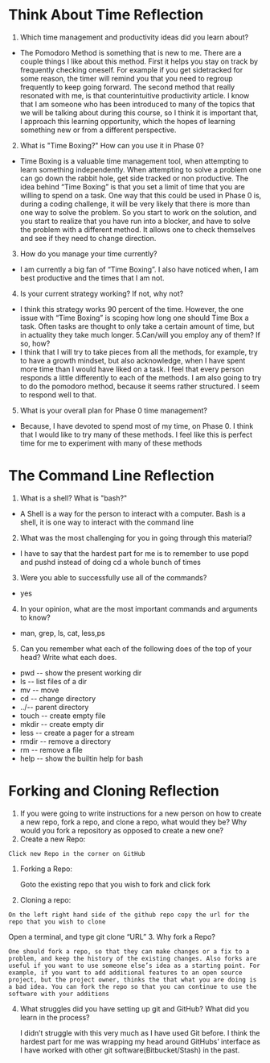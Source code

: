 # Think About Time Reflection
1. Which time management and productivity ideas did you learn about?
  * The Pomodoro Method is something that is new to me. There are a couple things I like about this method. First it helps you stay on track by frequently checking oneself. For example if you get sidetracked for some reason, the timer will remind you that you need to regroup frequently to keep going forward. The second method that really resonated with me, is that counterintuitive productivity article. I know that I am someone who has been introduced to many of the topics that we will be talking about during this course, so I think it is important that, I approach this learning opportunity, which the hopes of learning something new or from a different perspective.
2. What is "Time Boxing?" How can you use it in Phase 0?
  * Time Boxing is a valuable time management tool, when attempting to learn something independently. When attempting to solve a problem one can go down the rabbit hole, get side tracked or non productive. The idea behind “Time Boxing” is that you set a limit of time that you are willing to spend on a task. One way that this could be used in Phase 0 is, during a coding challenge, it will be very likely that there is more than one way to solve the problem. So you start to work on the solution, and you start to realize that you have run into a blocker, and have to solve the problem with a different method. It allows one to check themselves and see if they need to change direction.
3. How do you manage your time currently?
  * I am currently a big fan of “Time Boxing”. I also have noticed when, I am best productive and the times that I am not.
4. Is your current strategy working? If not, why not?
  * I think this strategy works 90 percent of the time. However, the one issue with “Time Boxing” is scoping how long one should Time Box a task. Often tasks are thought to only take a certain amount of time, but in actuality they take much longer.
5.Can/will you employ any of them? If so, how?
  * I think that I will try to take pieces from all the methods, for example, try to have a growth mindset, but also acknowledge, when I have spent more time than I would have liked on a task. I feel that every person responds a little differently to each of the methods. I am also going to try to do the pomodoro method, because it seems rather structured. I seem to respond well to that.
5. What is your overall plan for Phase 0 time management?
  * Because, I have devoted to spend most of my time, on Phase 0. I think that I would like to try many of these methods. I feel like this is perfect time for me to experiment with many of these methods

# The Command Line Reflection
1. What is a shell? What is "bash?"
  * A Shell is a way for the person to interact with a computer. Bash is a shell, it is one way to interact with the command line
2. What was the most challenging for you in going through this material?
  * I have to say that the hardest part for me is to remember to use popd and pushd instead of doing cd a whole bunch of times
3. Were you able to successfully use all of the commands?
  * yes
4.  In your opinion, what are the most important commands and arguments to know?
  * man, grep, ls, cat, less,ps
5. Can you remember what each of the following does of the top of your head? Write what each does.

  * pwd -- show the present working dir
  * ls -- list files of a dir
  * mv -- move
  * cd -- change directory
  * ../-- parent directory
  * touch -- create empty file
  * mkdir -- create empty dir
  * less -- create a pager for a stream
  * rmdir -- remove a directory
  * rm -- remove a file
  * help -- show the builtin help for bash


# Forking and Cloning Reflection
1. If you were going to write instructions for a new person on how to create a new repo, fork a repo, and clone a repo, what would they be?                 Why would you fork a repository as opposed to create a new one?
  1. Create a new Repo:

    Click new Repo in the corner on GitHub
  1. Forking a Repo:

     Goto the existing repo that you wish to fork and click fork
  2. Cloning a repo:

    On the left right hand side of the github repo copy the url for the repo that you wish to clone
  Open a terminal, and type git clone “URL”
  3. Why fork a Repo?

    One should fork a repo, so that they can make changes or a fix to a problem, and keep the history of the existing changes. Also forks are useful if you want to use someone else’s idea as a starting point. For example, if you want to add additional features to an open source project, but the project owner, thinks the that what you are doing is a bad idea. You can fork the repo so that you can continue to use the software with your additions
4. What struggles did you have setting up git and GitHub? What did you learn in the process?

    I didn’t struggle with this very much as I have used Git before.  I think the hardest part for me was wrapping my head around GitHubs’ interface as I have worked with other git software(Bitbucket/Stash) in the past.
